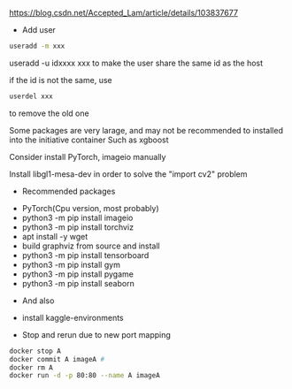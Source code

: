 https://blog.csdn.net/Accepted_Lam/article/details/103837677


* Add user

```bash
useradd -m xxx
```

useradd -u idxxxx xxx
to make the user share the same id as the host

if the id is not the same, use

```bash
userdel xxx
```

to remove the old one


Some packages are very larage, and may not be recommended to installed into the initiative container
Such as xgboost

Consider install PyTorch, imageio manually


Install libgl1-mesa-dev in order to solve the "import cv2" problem

* Recommended packages

- PyTorch(Cpu version, most probably)
- python3 -m pip install imageio
- python3 -m pip install torchviz
- apt install -y wget
- build graphviz from source and install
- python3 -m pip install tensorboard
- python3 -m pip install gym
- python3 -m pip install pygame
- python3 -m pip install seaborn
* And also

- install kaggle-environments


* Stop and rerun due to new port mapping

```bash
docker stop A
docker commit A imageA #
docker rm A
docker run -d -p 80:80 --name A imageA
```



